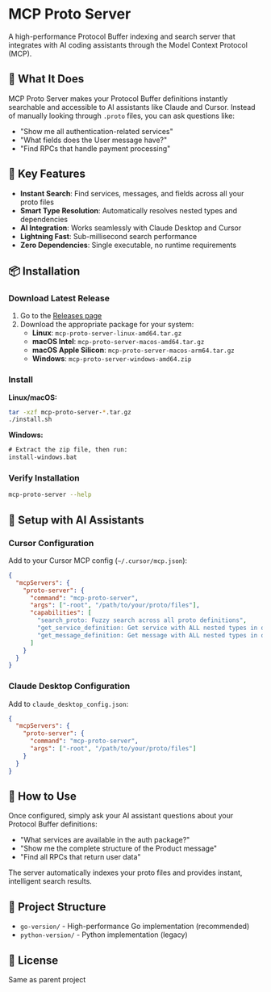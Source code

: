 # MCP Proto Server

A high-performance Protocol Buffer indexing and search server that integrates with AI coding assistants through the Model Context Protocol (MCP).

## 🎯 What It Does

MCP Proto Server makes your Protocol Buffer definitions instantly searchable and accessible to AI assistants like Claude and Cursor. Instead of manually looking through `.proto` files, you can ask questions like:

- "Show me all authentication-related services"
- "What fields does the User message have?"
- "Find RPCs that handle payment processing"

## 🚀 Key Features

- **Instant Search**: Find services, messages, and fields across all your proto files
- **Smart Type Resolution**: Automatically resolves nested types and dependencies
- **AI Integration**: Works seamlessly with Claude Desktop and Cursor
- **Lightning Fast**: Sub-millisecond search performance
- **Zero Dependencies**: Single executable, no runtime requirements

## 📦 Installation

### Download Latest Release

1. Go to the [Releases page](https://github.com/umuterturk/mcp-proto/releases/latest)
2. Download the appropriate package for your system:
   - **Linux**: `mcp-proto-server-linux-amd64.tar.gz`
   - **macOS Intel**: `mcp-proto-server-macos-amd64.tar.gz`
   - **macOS Apple Silicon**: `mcp-proto-server-macos-arm64.tar.gz`
   - **Windows**: `mcp-proto-server-windows-amd64.zip`

### Install

**Linux/macOS:**
```bash
tar -xzf mcp-proto-server-*.tar.gz
./install.sh
```

**Windows:**
```cmd
# Extract the zip file, then run:
install-windows.bat
```

### Verify Installation
```bash
mcp-proto-server --help
```

## 🔧 Setup with AI Assistants

### Cursor Configuration

Add to your Cursor MCP config (`~/.cursor/mcp.json`):

```json
{
  "mcpServers": {
    "proto-server": {
      "command": "mcp-proto-server",
      "args": ["-root", "/path/to/your/proto/files"],
      "capabilities": [
        "search_proto: Fuzzy search across all proto definitions",
        "get_service_definition: Get service with ALL nested types in one call",
        "get_message_definition: Get message with ALL nested types in one call"
      ]
    }
  }
}
```

### Claude Desktop Configuration

Add to `claude_desktop_config.json`:

```json
{
  "mcpServers": {
    "proto-server": {
      "command": "mcp-proto-server",
      "args": ["-root", "/path/to/your/proto/files"]
    }
  }
}
```

## 🎯 How to Use

Once configured, simply ask your AI assistant questions about your Protocol Buffer definitions:

- "What services are available in the auth package?"
- "Show me the complete structure of the Product message"
- "Find all RPCs that return user data"

The server automatically indexes your proto files and provides instant, intelligent search results.

## 📁 Project Structure

- `go-version/` - High-performance Go implementation (recommended)
- `python-version/` - Python implementation (legacy)

## 📄 License

Same as parent project
